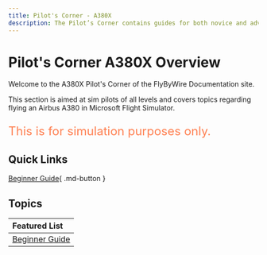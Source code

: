```yaml
---
title: Pilot's Corner - A380X
description: The Pilot’s Corner contains guides for both novice and advanced users of the Airbus A380.
---
```


<link rel="stylesheet" href="../../stylesheets/toc-tables.css">

# Pilot's Corner A380X Overview

Welcome to the A380X Pilot's Corner of the FlyByWire Documentation site.

This section is aimed at sim pilots of all levels and covers topics regarding flying an Airbus A380
in Microsoft Flight Simulator. 

<p style="color:coral; font-size:24px;">This is for simulation purposes only.</p>

## Quick Links

[Beginner Guide](a32nx/beginner-guide/overview.md){ .md-button }

[//]: # (TODO)
<!--
[Advanced Guides](a32nx/advanced-guides/overview.md){ .md-button }
[A320neo Pilot Briefing](a32nx-briefing/index.md){ .md-button }
-->

##  Topics

| Featured List                                                     |
|:------------------------------------------------------------------|
| [Beginner Guide](a32nx/beginner-guide/overview.md)                |

[//]: # (TODO)
<!--
| [Advanced Guides](a32nx/advanced-guides/overview.md)              |
| [A320neo Pilot Briefing](a32nx/a32nx-briefing/index.md)           |
| [Standard Operating Procedures](a32nx/SOP.md)                     |
| [Airliner Flying Guide](common/airliner-flying-guide/overview.md) |
-->